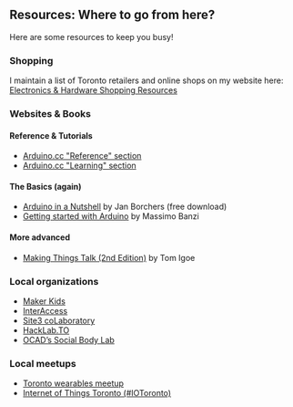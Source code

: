 ## Resources: Where to go from here?

Here are some resources to keep you busy!

### Shopping

I maintain a list of Toronto retailers and online shops on my website here: [Electronics & Hardware Shopping Resources](http://karma-laboratory.com/resources/electronics/shopping)

### Websites & Books

#### Reference & Tutorials

- [Arduino.cc "Reference" section](http://arduino.cc/en/Reference/HomePage)
- [Arduino.cc "Learning" section](http://arduino.cc/en/Tutorial/HomePage)

#### The Basics (again)

- [Arduino in a Nutshell](http://hci.rwth-aachen.de/arduino) by Jan Borchers (free download)
- [Getting started with Arduino](http://shop.oreilly.com/product/0636920021414.do) by Massimo Banzi

#### More advanced

- [Making Things Talk (2nd Edition)](http://shop.oreilly.com/product/0636920010920.do) by Tom Igoe

### Local organizations

- [Maker Kids](http://makerkids.ca)
- [InterAccess](http://www.interaccess.org/)
- [Site3 coLaboratory](http://site3.ca/)
- [HackLab.TO](http://hacklab.to/)
- [OCAD’s Social Body Lab](http://blog.ocad.ca/wordpress/socialbodylab/)

### Local meetups
- [Toronto wearables meetup](http://blog.ocad.ca/wordpress/socialbodylab/toronto-wearables-meetup/)
- [Internet of Things Toronto (#IOToronto)](http://www.meetup.com/IOToronto/)